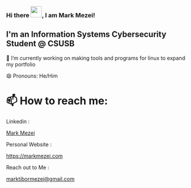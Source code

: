 ### Hi there <img src="https://raw.githubusercontent.com/MartinHeinz/MartinHeinz/master/wave.gif" width="30px">, I am Mark Mezei! 
I'm an Information Systems Cybersecurity Student @ CSUSB
---

 🔭 I’m currently working on making tools and programs for linux to expand my portfolio
 
 😄 Pronouns: He/Him

# 📫 How to reach me: 
Linkedin : <div class="badge-base LI-profile-badge" data-locale="en_US" data-size="medium" data-theme="dark" data-type="VERTICAL" data-vanity="mark-mezei-11472235b" data-version="v1"><a class="badge-base__link LI-simple-link" href="https://www.linkedin.com/in/mark-mezei-11472235b?trk=profile-badge">Mark Mezei</a></div>

Personal Website :

https://markmezei.com

Reach out to Me : 

marktibormezei@gmail.com
<!--
**MarkTiborM/MarkTiborM** is a ✨ _special_ ✨ repository because its `README.md` (this file) appears on your GitHub profile.

Here are some ideas to get you started:


- 👯 I’m looking to collaborate on ...
- 🤔 I’m looking for help with ...
- 💬 Ask me about ...
- ...
- 
- ⚡ Fun fact: ...
-->
